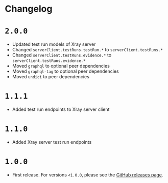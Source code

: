 # Changelog

# `2.0.0`

- Updated test run models of Xray server
- Changed `serverClient.testRuns.testRun.*` to `serverClient.testRuns.*`
- Changed `serverClient.testRuns.evidence.*` to `serverClient.testRuns.evidence.*`
- Moved `graphql` to optional peer dependencies
- Moved `graphql-tag` to optional peer dependencies
- Moved `undici` to peer dependencies

# `1.1.1`

- Added test run endpoints to Xray server client

# `1.1.0`

- Added Xray server test run endpoints

# `1.0.0`

- First release. For versions `<1.0.0`, please see the [GitHub releases page](https://github.com/Qytera-Gmbh/xray-client-node/releases).
